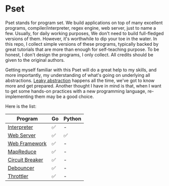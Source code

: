 # Pset

Pset stands for program set. We build applications on top of many excellent programs, compiler/interpreter, regex engine, web server, just to name a few. Usually, for daily working purposes, We don't need to build full-fledged versions of them. However, it's worthwhile to dip your toe in the water. In this repo, I collect simple versions of these programs,
typically backed by great tutorials that are more than enough for self-teaching purpose. To be honest, I don't design the programs, I only collect. All credits should be given to the original authors.

Getting myself familiar with this Pset will do a great help to my skills, and more importantly, my understanding of what's going on underlying all abstractions. [Leaky abstraction](https://www.joelonsoftware.com/2002/11/11/the-law-of-leaky-abstractions/) happens all the time, we've got to know more and get prepared. Another thought I have in mind is that, when I want to get some hands-on practices with a new programming language, re-implementing them may be a good choice.

Here is the list:

| Program                              | Go  | Python |
| ------------------------------------ | --- | ------ |
| [Interpreter](./interpreter)         | ✅   | -      |
| [Web Server](./web-server)           | ✅   | ✅      |
| [Web Framework](./web-framework)     | ✅   | -      |
| [MapReduce](./map-reduce)            | ✅   | -      |
| [Circuit Breaker](./circuit-breaker) | ✅   | -      |
| [Debouncer](./debouncer)             | ✅   | -      |
| [Throttler](./throttler)             | ✅   | -      |
